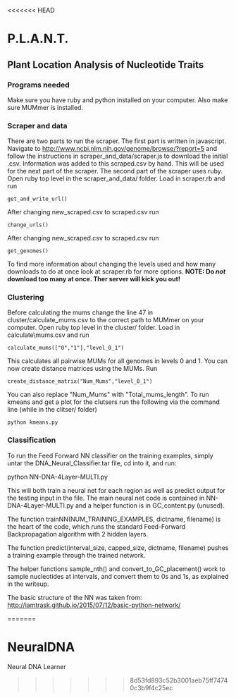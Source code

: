<<<<<<< HEAD
# P.L.A.N.T.
## Plant Location Analysis of Nucleotide Traits
### Programs needed
Make sure you have ruby and python installed on your computer. Also make sure MUMmer is installed.
### Scraper and data
There are two parts to run the scraper. The first part is written in javascript.
Navigate to http://www.ncbi.nlm.nih.gov/genome/browse/?report=5 and follow the instructions in scraper\_and\_data/scraper.js to download the initial .csv.
Information was added to this scraped.csv by hand. This will be used for the next part of the scraper.
The second part of the scraper uses ruby. Open ruby top level in the scraper\_and\_data/ folder. Load in scraper.rb and run
```
get_and_write_url()
```
After changing new\_scraped.csv to scraped.csv run
```
change_urls()
```
After changing new\_scraped.csv to scraped.csv run
```
get_genomes()
```
To find more information about changing the levels used and how many downloads to do at once look at scraper.rb for more options. **NOTE: Do _not_ download too many at once. Ther server will kick you out!**
### Clustering
Before calculating the mums change the line 47 in cluster/calculate\_mums.csv to the correct path to MUMmer on your computer. Open ruby top level in the cluster/ folder. Load in calculate\mums.csv and run
```
calculate_mums(["0","1"],"level_0_1")
```
This calculates all pairwise MUMs for all genomes in levels 0 and 1.
You can now create distance matrices using the MUMs. Run
```
create_distance_matrix("Num_Mums","level_0_1")
```
You can also replace "Num\_Mums" with "Total\_mums\_length".
To run kmeans and get a plot for the clutsers run the following via the command line (while in the clitser/ folder)
```
python kmeans.py
```
### Classification
To run the Feed Forward NN classifier on the training examples, simply untar the DNA_Neural_Classifier.tar file, cd into it, 
and run:

python NN-DNA-4Layer-MULTI.py

This will both train a neural net for each region as well as predict output for the testing input in the file. 
The main neural net code is contained in NN-DNA-4Layer-MULTI.py and a helper function is in GC_content.py (unused).

The function trainNN(NUM_TRAINING_EXAMPLES, dictname, filename) is the heart of the code, which runs the standard Feed-Forward
Backpropagation algorithm with 2 hidden layers.

The function predict(interval_size, capped_size, dictname, filename) pushes a training example through the trained network.

The helper functions sample_nth() and convert_to_GC_placement() work to sample nucleotides at intervals, and convert them to 0s and 1s, as explained in the writeup. 

The basic structure of the NN was taken from: http://iamtrask.github.io/2015/07/12/basic-python-network/


=======
# NeuralDNA
Neural DNA Learner
>>>>>>> 8d53fd893c52b3001aeb75ff74740c3b9f4c25ec
